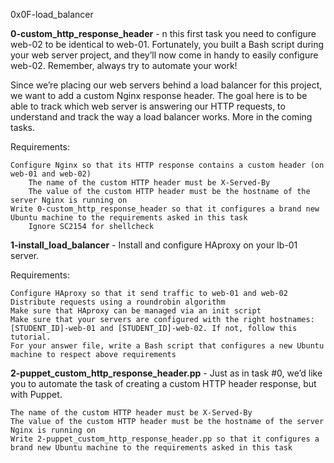 0x0F-load_balancer

**0-custom_http_response_header** - n this first task you need to configure web-02 to be identical to web-01. Fortunately, you built a Bash script during your web server project, and they’ll now come in handy to easily configure web-02. Remember, always try to automate your work!

Since we’re placing our web servers behind a load balancer for this project, we want to add a custom Nginx response header. The goal here is to be able to track which web server is answering our HTTP requests, to understand and track the way a load balancer works. More in the coming tasks.

Requirements:

    Configure Nginx so that its HTTP response contains a custom header (on web-01 and web-02)
        The name of the custom HTTP header must be X-Served-By
        The value of the custom HTTP header must be the hostname of the server Nginx is running on
    Write 0-custom_http_response_header so that it configures a brand new Ubuntu machine to the requirements asked in this task
        Ignore SC2154 for shellcheck


**1-install_load_balancer** - Install and configure HAproxy on your lb-01 server.

Requirements:

    Configure HAproxy so that it send traffic to web-01 and web-02
    Distribute requests using a roundrobin algorithm
    Make sure that HAproxy can be managed via an init script
    Make sure that your servers are configured with the right hostnames: [STUDENT_ID]-web-01 and [STUDENT_ID]-web-02. If not, follow this tutorial.
    For your answer file, write a Bash script that configures a new Ubuntu machine to respect above requirements


**2-puppet_custom_http_response_header.pp** - Just as in task #0, we’d like you to automate the task of creating a custom HTTP header response, but with Puppet.

    The name of the custom HTTP header must be X-Served-By
    The value of the custom HTTP header must be the hostname of the server Nginx is running on
    Write 2-puppet_custom_http_response_header.pp so that it configures a brand new Ubuntu machine to the requirements asked in this task
